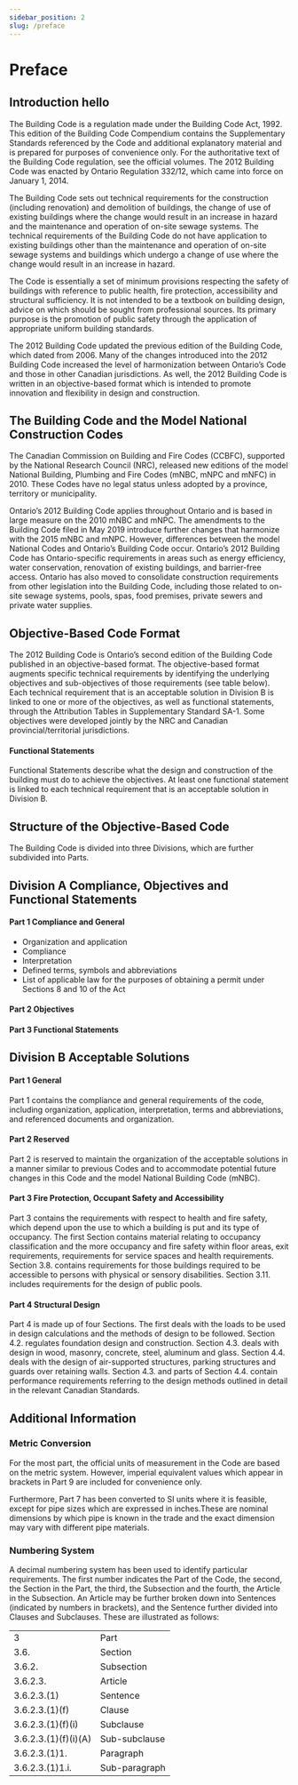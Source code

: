 ```yaml
---
sidebar_position: 2
slug: /preface
---
```


# Preface

## Introduction hello

The Building Code is a regulation made under the Building Code Act, 1992. This edition of the Building Code Compendium
contains the Supplementary Standards referenced by the Code and additional explanatory material and is prepared for
purposes of convenience only. For the authoritative text of the Building Code regulation, see the official volumes. The 2012 Building Code was enacted by Ontario Regulation 332/12, which came into force on January 1, 2014.

The Building Code sets out technical requirements for the construction (including renovation) and demolition of buildings, the change of use of existing buildings where the change would result in an increase in hazard and the maintenance and operation of on-site sewage systems. The technical requirements of the Building Code do not have application to existing buildings other than the maintenance and operation of on-site sewage systems and buildings which undergo a change of use where the change would result in an increase in hazard.

The Code is essentially a set of minimum provisions respecting the safety of buildings with reference to public health, fire protection, accessibility and structural sufficiency. It is not intended to be a textbook on building design, advice on which should be sought from professional sources. Its primary purpose is the promotion of public safety through the application of appropriate uniform building standards.

The 2012 Building Code updated the previous edition of the Building Code, which dated from 2006. Many of the changes
introduced into the 2012 Building Code increased the level of harmonization between Ontario’s Code and those in other
Canadian jurisdictions. As well, the 2012 Building Code is written in an objective-based format which is intended to
promote innovation and flexibility in design and construction.

## The Building Code and the Model National Construction Codes

The Canadian Commission on Building and Fire Codes (CCBFC), supported by the National Research Council (NRC),
released new editions of the model National Building, Plumbing and Fire Codes (mNBC, mNPC and mNFC) in 2010. These
Codes have no legal status unless adopted by a province, territory or municipality.

Ontario’s 2012 Building Code applies throughout Ontario and is based in large measure on the 2010 mNBC and mNPC. The
amendments to the Building Code filed in May 2019 introduce further changes that harmonize with the 2015 mNBC and
mNPC. However, differences between the model National Codes and Ontario’s Building Code occur. Ontario’s 2012
Building Code has Ontario-specific requirements in areas such as energy efficiency, water conservation, renovation of
existing buildings, and barrier-free access. Ontario has also moved to consolidate construction requirements from other
legislation into the Building Code, including those related to on-site sewage systems, pools, spas, food premises, private sewers and private water supplies.

## Objective-Based Code Format

The 2012 Building Code is Ontario’s second edition of the Building Code published in an objective-based format. The
objective-based format augments specific technical requirements by identifying the underlying objectives and sub-objectives of those requirements (see table below). Each technical requirement that is an acceptable solution in Division B is linked to one or more of the objectives, as well as functional statements, through the Attribution Tables in Supplementary Standard SA-1. Some objectives were developed jointly by the NRC and Canadian provincial/territorial jurisdictions.

#### Functional Statements

Functional Statements describe what the design and construction of the building must do to achieve the objectives. At
least one functional statement is linked to each technical requirement that is an acceptable solution in Division B.

## Structure of the Objective-Based Code

The Building Code is divided into three Divisions, which are further subdivided into Parts.

## Division A Compliance, Objectives and Functional Statements

#### Part 1 Compliance and General

-   Organization and application
-   Compliance
-   Interpretation
-   Defined terms, symbols and abbreviations
-   List of applicable law for the purposes of obtaining a permit under Sections 8 and 10 of the Act

#### Part 2 Objectives

#### Part 3 Functional Statements

## Division B Acceptable Solutions

#### Part 1 General

Part 1 contains the compliance and general requirements of the code, including organization, application,
interpretation, terms and abbreviations, and referenced documents and organization.

#### Part 2 Reserved

Part 2 is reserved to maintain the organization of the acceptable solutions in a manner similar to previous Codes and to accommodate potential future changes in this Code and the model National Building Code (mNBC).

#### Part 3 Fire Protection, Occupant Safety and Accessibility

Part 3 contains the requirements with respect to health and fire safety, which depend upon the use to which a building is put and its type of occupancy. The first Section contains material relating to occupancy classification and the more occupancy and fire safety within floor areas, exit requirements, requirements for service spaces and health requirements. Section 3.8. contains requirements for those buildings required to be accessible to persons with physical or sensory disabilities. Section 3.11. includes requirements for the design of public pools.

#### Part 4 Structural Design

Part 4 is made up of four Sections. The first deals with the loads to be used in design calculations and the methods of design to be followed. Section 4.2. regulates foundation design and construction. Section 4.3. deals with design in wood, masonry, concrete, steel, aluminum and glass. Section 4.4. deals with the design of air-supported structures, parking structures and guards over retaining walls. Section 4.3. and parts of Section 4.4. contain performance requirements referring to the design methods outlined in detail in the relevant Canadian Standards.

## Additional Information

### Metric Conversion

For the most part, the official units of measurement in the Code are based on the metric system. However, imperial
equivalent values which appear in brackets in Part 9 are included for convenience only.

Furthermore, Part 7 has been converted to SI units where it is feasible, except for pipe sizes which are expressed in inches.These are nominal dimensions by which pipe is known in the trade and the exact dimension may vary with different pipe materials.

### Numbering System

A decimal numbering system has been used to identify particular requirements. The first number indicates the Part of the Code, the second, the Section in the Part, the third, the Subsection and the fourth, the Article in the Subsection. An Article may be further broken down into Sentences (indicated by numbers in brackets), and the Sentence further divided into Clauses and Subclauses. These are illustrated as follows:

|                      |               |
| :------------------- | :------------ |
| 3                    | Part          |
| 3.6.                 | Section       |
| 3.6.2.               | Subsection    |
| 3.6.2.3.             | Article       |
| 3.6.2.3.(1)          | Sentence      |
| 3.6.2.3.(1)(f)       | Clause        |
| 3.6.2.3.(1)(f)(i)    | Subclause     |
| 3.6.2.3.(1)(f)(i)(A) | Sub-subclause |
| 3.6.2.3.(1)1.        | Paragraph     |
| 3.6.2.3.(1)1.i.      | Sub-paragraph |
